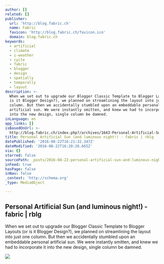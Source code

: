 ```yaml
---
author: []
related: []
publisher:
  url: 'http://blog.fabric.ch'
  name: Fabric
  favicon: 'http://blog.fabric.ch/favicon.ico'
  domain: blog.fabric.ch
keywords:
  - artificial
  - climate
  - i-weather
  - cycle
  - fabric
  - blogger
  - design
  - spatially
  - temporally
  - layout
description: >-
  When we set out to upgrade our Blogger Classic Template to Blogger Layouts (or
  is it Blogger Design?), we planned on streamlining the layout into just one
  column. But then we accidentally stumbled upon an embeddable personal
  artificial sun. We were instantly smitten, and knew we had to incorporate it
  into the new design, single column be damned.
inLanguage: en
app_links: []
isBasedOnUrl: >-
  http://blog.fabric.ch/index.php?/archives/1643-Personal-Artificial-Sun-and-luminous-night!.html
title: Personal Artificial Sun (and luminous night!) - fabric | rblg
datePublished: '2016-08-22T16:21:32.347Z'
dateModified: '2016-08-22T16:20:26.665Z'
via: {}
starred: false
sourcePath: _posts/2016-08-22-personal-artificial-sun-and-luminous-night-fabric-or-rbl.md
inFeed: true
hasPage: false
inNav: false
_context: 'http://schema.org'
_type: MediaObject

---
```

<article style=""><h1>Personal Artificial Sun (and luminous night!) - fabric | rblg</h1><p>When we set out to upgrade our Blogger Classic Template to Blogger Layouts (or is it Blogger Design?), we planned on streamlining the layout into just one column. But then we accidentally stumbled upon an embeddable personal artificial sun. We were instantly smitten, and knew we had to incorporate it into the new design, single column be damned.</p><img src="http://blog.fabric.ch/fabric/images/1643_1278536402_0.jpg" /></article>